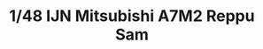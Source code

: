 ---
layout: product
title: "1/48 IJN Mitsubishi A7M2 Reppu Sam"
price: "4000" 
desc: "Maketa"
img_path: "/assets/img/FB12.webp"
brand: "FineMolds"
available: false
special_offer: false
new: false
soon: false
cat: "010000"
subcat: "015900"
subsubcat: "0N/A"
sifra: "FB12"
popular: false
spec: false
---